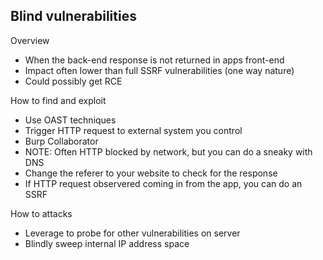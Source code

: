 ## Blind vulnerabilities
Overview
* When the back-end response is not returned in apps front-end
* Impact often lower than full SSRF vulnerabilities (one way nature)
* Could possibly get RCE

How to find and exploit
* Use OAST techniques
* Trigger HTTP request to external system you control
* Burp Collaborator
* NOTE: Often HTTP blocked by network, but you can do a sneaky with DNS
* Change the referer to your website to check for the response 
* If HTTP request observered coming in from the app, you can do an SSRF

How to attacks
* Leverage to probe for other vulnerabilities on server
* Blindly sweep internal IP address space 

